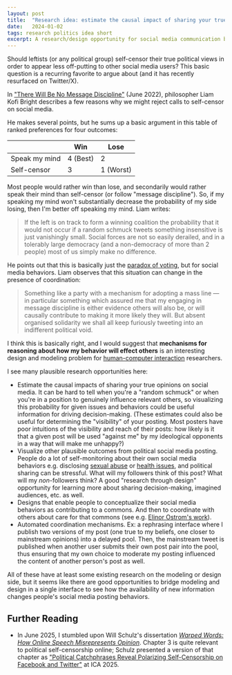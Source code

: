```yaml
---
layout: post
title:  "Research idea: estimate the causal impact of sharing your true opinions on social media"
date:   2024-01-02
tags: research politics idea short
excerpt: A research/design opportunity for social media communication behaviors.
---
```

Should leftists (or any political group) self-censor their true political views in order to appear less off-putting to other social media users?
This basic question is a recurring favorite to argue about (and it has recently resurfaced on Twitter/X).

In ["There Will Be No Message Discipline"](https://sootyempiric.blogspot.com/2022/06/there-will-be-no-message-discipline.html) (June 2022), philosopher Liam Kofi Bright describes a few reasons why we might reject calls to self-censor on social media.

He makes several points, but he sums up a basic argument in this table of ranked preferences for four outcomes:

|                | Win | Lose |
|----------------|-----|------|
| Speak my mind  | 4 (Best)   | 2    |
| Self-censor    | 3   | 1 (Worst)   |

Most people would rather win than lose, and secondarily would rather speak their mind than self-censor (or follow "message discipline").
So, if my speaking my mind won't substantially decrease the probability of my side losing, then I'm better off speaking my mind.
Liam writes:

>If the left is on track to form a winning coalition the probability that it would not occur if a random schmuck tweets something insensitive is just vanishingly small. Social forces are not so easily derailed, and in a tolerably large democracy (and a non-democracy of more than 2 people) most of us simply make no difference.

He points out that this is basically just the [paradox of voting](https://en.wikipedia.org/wiki/Paradox_of_voting), but for social media behaviors. Liam observes that this situation can change in the presence of coordination:

>Something like a party with a mechanism for adopting a mass line — in particular something which assured me that my engaging in message discipline is either evidence others will also be, or will causally contribute to making it more likely they will. But absent organised solidarity we shall all keep furiously tweeting into an indifferent political void.

I think this is basically right, and I would suggest that **mechanisms for reasoning about how my behavior will effect others** is an interesting design and modeling problem for [human-computer interaction](https://www.interaction-design.org/literature/topics/human-computer-interaction) researchers.

I see many plausible research opportunities here:

 - Estimate the causal impacts of sharing your true opinions on social media. It can be hard to tell when you're a "random schmuck" or when you're in a position to genuinely influence relevant others, so visualizing this probability for given issues and behaviors could be useful information for driving decision-making. (These estimates could also be useful for determining the "visibility" of your posting. Most posters have poor intuitions of the visibility and reach of their posts: how likely is it that a given post will be used "against me" by my ideological opponents in a way that will make me unhappy?)
 - Visualize other plausible outcomes from political social media posting. People do a lot of self-monitoring about their own social media behaviors e.g. disclosing [sexual abuse](https://dl.acm.org/doi/10.1145/3234942) or [health issues](https://dl.acm.org/doi/abs/10.1145/1958824.1958876), and political sharing can be stressful. What will my followers think of this post? What will my *non*-followers think? A good "research through design" opportunity for learning more about sharing decision-making, imagined audiences, etc. as well.
 - Designs that enable people to conceptualize their social media behaviors as contributing to a commons. And then to coordinate with others about care for that commons (see e.g. [Elinor Ostrom's work](https://www.yesmagazine.org/issue/america-remix/2010/02/27/elinor-ostrom-wins-nobel-for-common-s-sense)).
 - Automated coordination mechanisms. Ex: a rephrasing interface where I publish two versions of my post (one true to my beliefs, one closer to mainstream opinions) into a delayed pool. Then, the mainstream tweet is published when another user submits their own post pair into the pool, thus ensuring that my own choice to moderate my posting influenced the content of another person's post as well.

All of these have at least some existing research on the modeling or design side, but it seems like there are good opportunities to bridge modeling and design in a single interface to see how the availability of new information changes people's social media posting behaviors.

## Further Reading

 - In June 2025, I stumbled upon Will Schulz's dissertation _[Warped Words: How Online Speech Misrepresents Opinion](https://willschulz.com/wp-content/uploads/2024/06/Schulz-Dissertation.pdf)_. Chapter 3 is quite relevant to political self-censorship online; Schulz presented a version of that chapter as ["Political Catchphrases Reveal Polarizing Self-Censorship on Facebook and Twitter"](https://willschulz.com/wp-content/uploads/2024/10/Schulz_WWYS_Online.pdf) at ICA 2025.
